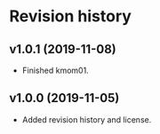 Revision history
======================


v1.0.1 (2019-11-08)
----------------------

* Finished kmom01.

v1.0.0 (2019-11-05)
----------------------

* Added revision history and license.
